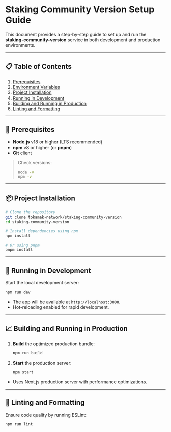 # Staking Community Version Setup Guide

This document provides a step-by-step guide to set up and run the **staking-community-version** service in both development and production environments.

---

## 📋 Table of Contents
1. [Prerequisites](#prerequisites)
2. [Environment Variables](#environment-variables)
3. [Project Installation](#project-installation)
4. [Running in Development](#running-in-development)
5. [Building and Running in Production](#building-and-running-in-production)
6. [Linting and Formatting](#linting-and-formatting)

---

## 🔧 Prerequisites

- **Node.js** v18 or higher (LTS recommended)
- **npm** v8 or higher (or **pnpm**)
- **Git** client

> Check versions:
> ```bash
> node -v
> npm -v
> ```

---

## 📦 Project Installation

```bash
# Clone the repository
git clone tokamak-network/staking-community-version
cd staking-community-version

# Install dependencies using npm
npm install

# Or using pnpm
pnpm install
```

---

## 🚀 Running in Development

Start the local development server:

```bash
npm run dev
```

- The app will be available at `http://localhost:3000`.
- Hot-reloading enabled for rapid development.

---

## 📈 Building and Running in Production

1. **Build** the optimized production bundle:
   ```bash
   npm run build
   ```

2. **Start** the production server:
   ```bash
   npm start
   ```

- Uses Next.js production server with performance optimizations.

---

## 🧹 Linting and Formatting

Ensure code quality by running ESLint:

```bash
npm run lint
```


